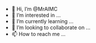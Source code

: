 - 👋 Hi, I’m @MrAIMC
- 👀 I’m interested in ...
- 🌱 I’m currently learning ...
- 💞️ I’m looking to collaborate on ...
- 📫 How to reach me ...

<!---
MrAIMC/MrAIMC is a ✨ special ✨ repository because its `README.md` (this file) appears on your GitHub profile.
You can click the Preview link to take a look at your changes.
--->
